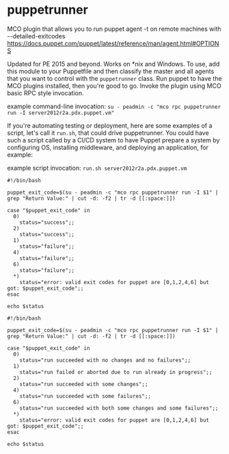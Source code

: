 puppetrunner
=======
MCO plugin that allows you to run puppet agent -t on remote machines with --detailed-exitcodes
https://docs.puppet.com/puppet/latest/reference/man/agent.html#OPTIONS

Updated for PE 2015 and beyond. Works on *nix and Windows. To use, add this module to your Puppetfile and then classify the master and all agents that you want to control with the `puppetrunner` class. Run puppet to have the MCO plugins installed, then you're good to go. Invoke the plugin using MCO basic RPC style invocation.

example command-line invocation: `su - peadmin -c "mco rpc puppetrunner run -I server2012r2a.pdx.puppet.vm"`

If you're automating testing or deployment, here are some examples of a script, let's call it `run.sh`, that could drive puppetrunner. You could have such a script called by a CI/CD system to have Puppet prepare a system by configuring OS, installing middleware, and deploying an application, for example:

example script invocation: `run.sh server2012r2a.pdx.puppet.vm`

```
#!/bin/bash

puppet_exit_code=$(su - peadmin -c "mco rpc puppetrunner run -I $1" | grep "Return Value:" | cut -d: -f2 | tr -d [[:space:]])

case "$puppet_exit_code" in
  0)
    status="success";;
  2)
    status="success";;
  1)
    status="failure";;
  4)
    status="failure";;
  6)
    status="failure";;
  *)
    status="error: valid exit codes for puppet are [0,1,2,4,6] but got: $puppet_exit_code";;
esac

echo $status
```

```
#!/bin/bash

puppet_exit_code=$(su - peadmin -c "mco rpc puppetrunner run -I $1" | grep "Return Value:" | cut -d: -f2 | tr -d [[:space:]])

case "$puppet_exit_code" in
  0)
    status="run succeeded with no changes and no failures";;
  1)
    status="run failed or aborted due to run already in progress";;
  2)
    status="run succeeded with some changes";;
  4)
    status="run succeeded with some failures";;
  6)
    status="run succeeded with both some changes and some failures";;
  *)
    status="error: valid exit codes for puppet are [0,1,2,4,6] but got: $puppet_exit_code";;
esac

echo $status
```
